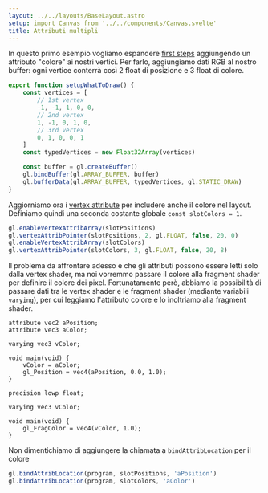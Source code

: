 ```yaml
---
layout: ../../layouts/BaseLayout.astro
setup: import Canvas from '../../components/Canvas.svelte'
title: Attributi multipli
---
```


In questo primo esempio vogliamo espandere [first steps](/practice/first-steps) aggiungendo un attributo "colore" ai nostri vertici. Per farlo, aggiungiamo dati RGB al nostro buffer: ogni vertice conterrà così 2 float di posizione e 3 float di colore.

```ts
export function setupWhatToDraw() {
	const vertices = [
		// 1st vertex
		-1, -1, 1, 0, 0,
		// 2nd vertex
		1, -1, 0, 1, 0,
		// 3rd vertex
		0, 1, 0, 0, 1
	]
	const typedVertices = new Float32Array(vertices)

	const buffer = gl.createBuffer()
	gl.bindBuffer(gl.ARRAY_BUFFER, buffer)
	gl.bufferData(gl.ARRAY_BUFFER, typedVertices, gl.STATIC_DRAW)
}
```

Aggiorniamo ora i [vertex attribute](/theory/opengl-vertex-attribute) per includere anche il colore nel layout. Definiamo quindi una seconda costante globale `const slotColors = 1`.

```ts
gl.enableVertexAttribArray(slotPositions)
gl.vertexAttribPointer(slotPositions, 2, gl.FLOAT, false, 20, 0)
gl.enableVertexAttribArray(slotColors)
gl.vertexAttribPointer(slotColors, 3, gl.FLOAT, false, 20, 8)
```

Il problema da affrontare adesso è che gli attributi possono essere letti solo dalla vertex shader, ma noi vorremmo passare il colore alla fragment shader per definire il colore dei pixel. Fortunatamente però, abbiamo la possibilità di passare dati tra le vertex shader e le fragment shader (mediante variabili `varying`), per cui leggiamo l'attributo colore e lo inoltriamo alla fragment shader.

```shader
attribute vec2 aPosition;
attribute vec3 aColor;

varying vec3 vColor;

void main(void) {
	vColor = aColor;
	gl_Position = vec4(aPosition, 0.0, 1.0);
}
```

```shader
precision lowp float;

varying vec3 vColor;

void main(void) {
	gl_FragColor = vec4(vColor, 1.0);
}
```

Non dimentichiamo di aggiungere la chiamata a `bindAttribLocation` per il colore

```ts
gl.bindAttribLocation(program, slotPositions, 'aPosition')
gl.bindAttribLocation(program, slotColors, 'aColor')
```

<Canvas example='colored-triangle' client:only />
